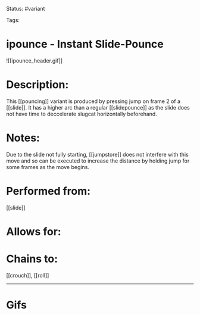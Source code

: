 Status: #variant

Tags: 

# ipounce - Instant Slide-Pounce
![[ipounce_header.gif]]
# Description:
This [[pouncing]] variant is produced by pressing jump on frame 2 of a [[slide]]. It has a higher arc than a regular [[slidepounce]] as the slide does not have time to deccelerate slugcat horizontally beforehand.

# Notes:
Due to the slide not fully starting, [[jumpstore]] does not interfere with this move and so can be executed to increase the distance by holding jump for some frames as the move begins.

# Performed from:
[[slide]]

# Allows for:


# Chains to:
[[crouch]], [[roll]]

___
# Gifs
